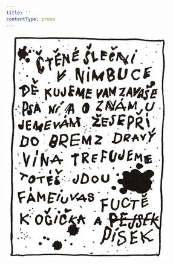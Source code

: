 ```yaml
---
title: ''
contentType: prose
---
```


![povidani_o_pejskovi_a_kocicce_021](./resources/povidani_o_pejskovi_a_kocicce_021.jpg)

